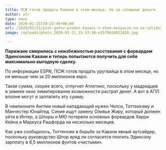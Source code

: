 ```yaml
---
title: ПСЖ готов продать Кавани в этом месяце. Но за солидные деньги
author: xfr
type: news
date: 2020-01-21T19:23:46+00:00
url: /2020/01/21/pszh-gotov-prodat-kavani-v-etom-mesyacze-no-za-solidnye-dengi/
image: /uploads/photo_2020-01-21_15-33-30-e1579634621820.jpg

---
```

**Парижане смирились с неизбежностью расставания с форвардом Эдинсоном Кавани и теперь попытаются получить для себя максимально выгодную сделку.**

По информации ESPN, ПСЖ готов продать уругвайца в этом месяце, но не меньше чем за 20 миллионов евро.

Такая сумма, скорее всего, отпугнет Атлетико, поскольку у мадридцев в зимнее окно лимитированне возможности растрат денег. А вот в АПЛ вполне могут и заплатить эту сумму.

В чемпионате Англии новый нападающий нужен Челси, Тоттенхэму и Манчестер Юнайтед. Синие ищут замену Оливье Жиру, который должен уйти в Интер, а Шпоры и МЮ потеряли основных форвардов Харри Кейна и Маркуса Рашфорда на несколько месяцев.

Как уже сообщалось, Тоттенхэм в борьбе за Кавани явный аутсайдер, поскольку руководство Шпор вряд ли согласится платить Эдинсону зарплату в 8,5 миллионов фунтов «чистыми».